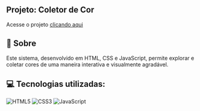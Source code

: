 ## Projeto: Coletor de Cor 


<p>Acesse o projeto <a href="https://ebertryan.github.io/Coletor-de-Cor/" target="_blank">clicando aqui</a></p>

## 🎯 Sobre

Este sistema, desenvolvido em HTML, CSS e JavaScript, permite explorar e coletar cores de uma maneira interativa e visualmente agradável.

## 💻 Tecnologias utilizadas:
<div style="display: inline_block">
  <img alt="HTML5" src="https://img.shields.io/badge/HTML5-E34F26?style=for-the-badge&logo=html5&logoColor=white">
  <img alt="CSS3" src="https://img.shields.io/badge/CSS3-1572B6?style=for-the-badge&logo=css3&logoColor=white">
  <img alt="JavaScript" src="https://img.shields.io/badge/JavaScript-323330?style=for-the-badge&logo=javascript&logoColor=F7DF1E">
</div>
